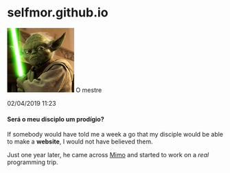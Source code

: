 # selfmor.github.io
<div class ="post-container">
        <div class="post">
          <div class="post-author">
            <img src="master.png">
            <span>O mestre</span>
          </div>
          <p class="post-date">02/04/2019 11:23</p>
          <h4 class="post-title">Será o meu disciplo um prodígio?</h4>
          <div class="post-content">
            <p>
          If somebody would have told me a week a go that my disciple would be able to make a <strong>website</strong>, I would not have believed them.
          </p>
            <p>
          Just one year later, he came across <a href="https://getmimo.com">Mimo</a> and started to work on a <em>real</em> programming trip.
          </p>
          </div>
        </div>
      </div>
    </div>
